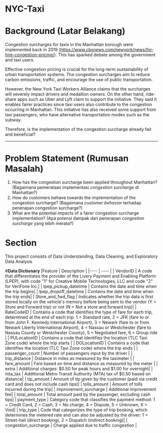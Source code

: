 # NYC-Taxi
# **Background (Latar Belakang)**
Congestion surcharges for taxis in the Manhattan borough were implemented back in 2019 (https://www.cbsnews.com/newyork/news/for-hire-congestion-pricing/). This has sparked debate among the government and taxi users.

Effective congestion pricing is crucial for the long-term sustainability of urban transportation systems. The congestion surcharges aim to reduce carbon emissions, traffic, and encourage the use of public transportation.

However, the New York Taxi Workers Alliance claims that the surcharges will severely impact drivers and medallion owners. On the other hand, ride-share apps such as Uber and Lyft claim to support the initiative. They said it enables fairer practices since taxi users also contribute to the congestion occurring in Manhattan. This initiative has also received some support from taxi passengers, who have alternative transportation modes such as the subway.

Therefore, is the implementation of the congestion surcharge already fair and beneficial?

---
# **Problem Statement (Rumusan Masalah)**
1. How has the congestion surcharge been applied throughout Manhattan? (Bagaimana pemerataan implementasi *congestion surcharge* di Manhattan?)
2.  How do customers behave towards the implementation of the congestion surcharge? (Bagaimana *customer behavior* terhadap penerapan congestion surcharge?)
3. What are the potential impacts of a fairer congestion surcharge implementation? (Apa potensi dampak dari penerapan *congestion surcharge* yang lebih merata?)

# **Section**
This project consists of Data Understanding, Data Cleaning, and Exploratory Data Analysis

#**Data Dictionary**
|Feature | Description |
|---- | ---- |
| VendorID | A code that differentiates the provider of the Livery Payment and Enabling Platform (LPEP), with code "1" for Creative Mobile Technologies, LLC and code "2" for VeriFone Inc.|
| lpep_pickup_datetime | Contains the date and time when the trip begins|
| lpep_dropoff_datetime | Contains the date and time when the trip ends|
| Store_and_fwd_flag | Indicates whether the trip data is first stored locally on the vehicle's memory before being sent to the vendor (Y = Store and Forward trip) or not (N = Not a store and forward trip)|
| RateCodeID | Contains a code that identifies the type of fare for each trip, determined at the end of each trip: 1 = Standard rate, 2 = JFK (fare to or from John F. Kennedy International Airport), 3 = Newark (fare to or from Newark Liberty International Airport), 4 = Nassau or Westchester (fare to Nassau County or Westchester County), 5 = Negotiated fare, 6 = Group ride |
| PULocationID | Contains a code that identifies the location (TLC Taxi Zone code) where the trip starts |
| DOLocationID | Contains a code that identifies the location (TLC Taxi Zone code) where the trip ends |
| passenger_count | Number of passengers input by the driver |
| trip_distance | Distance in miles as measured by the taximeter |
| fare_amount | Fare based on time and distance as measured by the meter |
| extra | Additional charges: $0.50 for peak hours and $1.00 for overnight|
| mta_tax | Additional Metro Transit Authority (MTA) tax of $0.50 based on distance|
| tip_amount | Amount of tip given by the customer (paid via credit card and does not include cash tips)|
| tolls_amount | Amount of tolls incurred during the trip|
| improvement_surcharge | Additional improvement fee|
| total_amount | Total amount paid by the passenger, excluding cash tips|
| payment_type | Category code that classifies the payment method: 1 = Credit Card, 2 = Cash, 3 = No charge, 4 = Dispute, 5 = Unknown, 6 = Void|
| trip_type | Code that categorizes the type of trip booking, which determines the metered rate and can also be adjusted by the driver: 1 = Street-hail (direct booking), 2 = Dispatch (indirect booking)|
| congestion_surcharge | Charge applied due to traffic congestion |


